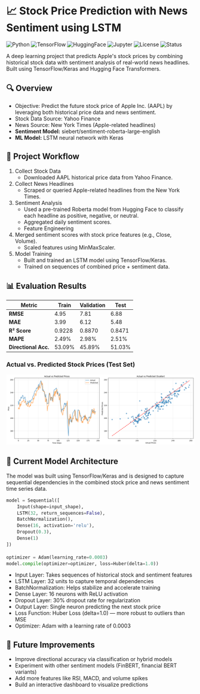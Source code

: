 # **📈 Stock Price Prediction with News Sentiment using LSTM**

![Python](https://img.shields.io/badge/Python-3.10-blue?logo=python)
![TensorFlow](https://img.shields.io/badge/TensorFlow-2.x-orange?logo=tensorflow)
![HuggingFace](https://img.shields.io/badge/HuggingFace-Transformers-yellow?logo=huggingface)
![Jupyter](https://img.shields.io/badge/Notebook-Jupyter-F37626?logo=jupyter)
![License](https://img.shields.io/badge/License-MIT-green)
![Status](https://img.shields.io/badge/status-stable--improving-yellowgreen.svg)

A deep learning project that predicts Apple's stock prices by combining historical stock data with sentiment analysis of real-world news headlines. Built using TensorFlow/Keras and Hugging Face Transformers.

## **🔍 Overview**
- Objective: Predict the future stock price of Apple Inc. (AAPL) by leveraging both historical price data and news sentiment.
- Stock Data Source: Yahoo Finance
- News Source: New York Times (Apple-related headlines)
- **Sentiment Model:** siebert/sentiment-roberta-large-english
- **ML Model:** LSTM neural network with Keras

## **🧠 Project Workflow**
1. Collect Stock Data
    - Downloaded AAPL historical price data from Yahoo Finance.
2. Collect News Headlines
    - Scraped or queried Apple-related headlines from the New York Times.
3. Sentiment Analysis
    - Used a pre-trained Roberta model from Hugging Face to classify each headline as positive, negative, or neutral.
    - Aggregated daily sentiment scores.
    - Feature Engineering
4. Merged sentiment scores with stock price features (e.g., Close, Volume).
    - Scaled features using MinMaxScaler.
5. Model Training
    - Built and trained an LSTM model using TensorFlow/Keras.
    - Trained on sequences of combined price + sentiment data.

## **📊 Evaluation Results**

| Metric               | Train  | Validation | Test   |
| -------------------- | ------ | ---------- | ------ |
| **RMSE**             | 4.95   | 7.81       | 6.88   |
| **MAE**              | 3.99   | 6.12       | 5.48   |
| **R² Score**         | 0.9228 | 0.8870     | 0.8471 |
| **MAPE**             | 2.49%  | 2.98%      | 2.51%  |
| **Directional Acc.** | 53.09% | 45.89%     | 51.03% |

### **Actual vs. Predicted Stock Prices (Test Set)**

![Actual vs. Predicted Stock Prices](misc/output.png)

## **🧠 Current Model Architecture**
The model was built using TensorFlow/Keras and is designed to capture sequential dependencies in the combined stock price and news sentiment time series data.
```python
model = Sequential([
    Input(shape=input_shape),
    LSTM(32, return_sequences=False),
    BatchNormalization(),
    Dense(16, activation='relu'),
    Dropout(0.3),
    Dense(1)
])

optimizer = Adam(learning_rate=0.0003)
model.compile(optimizer=optimizer, loss=Huber(delta=1.0))
```
- Input Layer: Takes sequences of historical stock and sentiment features
- LSTM Layer: 32 units to capture temporal dependencies
- BatchNormalization: Helps stabilize and accelerate training
- Dense Layer: 16 neurons with ReLU activation
- Dropout Layer: 30% dropout rate for regularization
- Output Layer: Single neuron predicting the next stock price
- Loss Function: Huber Loss (delta=1.0) — more robust to outliers than MSE
- Optimizer: Adam with a learning rate of 0.0003

## **🚀 Future Improvements**
- Improve directional accuracy via classification or hybrid models
- Experiment with other sentiment models (FinBERT, financial BERT variants)
- Add more features like RSI, MACD, and volume spikes
- Build an interactive dashboard to visualize predictions
